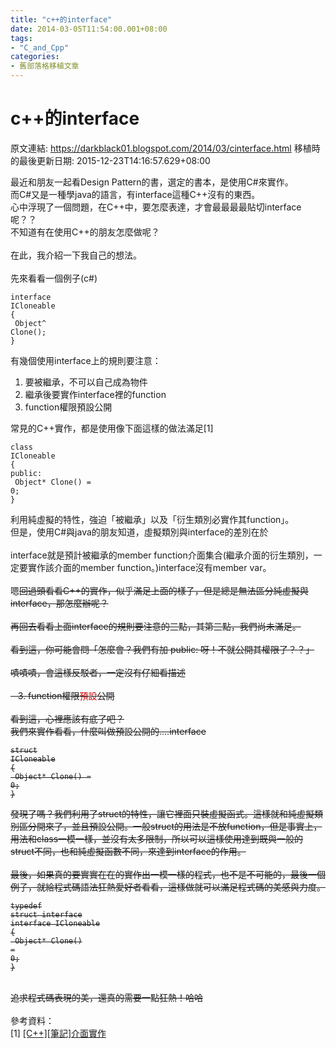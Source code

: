 ```yaml
---
title: "c++的interface"
date: 2014-03-05T11:54:00.001+08:00
tags: 
- "C_and_Cpp"
categories:
- 舊部落格移植文章
---
```


# c++的interface

原文連結: https://darkblack01.blogspot.com/2014/03/cinterface.html
移植時的最後更新日期: 2015-12-23T14:16:57.629+08:00

最近和朋友一起看Design Pattern的書，選定的書本，是使用C#來實作。<br />而C#又是一種學java的語言，有interface這種C++沒有的東西。<br />心中浮現了一個問題，在C++中，要怎麼表達，才會最最最最貼切interface呢？？<br />不知道有在使用C++的朋友怎麼做呢？<br /><br />在此，我介紹一下我自己的想法。<br /><br />先來看看一個例子(c#)<br /><pre class="prettyprint"><code>interface ICloneable<br />{<br />    Object^ Clone();<br />}</code></pre>有幾個使用interface上的規則要注意：<br /><ol><li>要被繼承，不可以自己成為物件</li><li>繼承後要實作interface裡的function</li><li>function權限預設公開</li></ol>常見的C++實作，都是使用像下面這樣的做法滿足[1]<br /><pre class="prettyprint"><code>class ICloneable<br />{<br />public:<br />    Object* Clone() = 0;<br />}</code></pre>利用純虛擬的特性，強迫「被繼承」以及「衍生類別必實作其function」。<br />但是，使用C#與java的朋友知道，虛擬類別與interface的差別在於<br /><br />interface就是預計被繼承的member&nbsp;function介面集合(繼承介面的衍生類別，一定要實作該介面的member function。)interface沒有member var。<br /><br />嗯~~回過頭看看C++的實作，似乎滿足上面的樣子，但是總是無法區分純虛擬與interface，那怎麼辦呢？<br /><br />再回去看看上面interface的規則要注意的三點，其第三點，我們尚未滿足。<br /><br />看到這，你可能會問「怎麼會？我們有加 public: 呀！不就公開其權限了？？」<br /><br />嘖嘖嘖，會這樣反駁者，一定沒有仔細看描述<br /><br />&nbsp; &nbsp;3. function權限<span style="color: #cc0000;">預設</span>公開<br /><br />看到這，心裡應該有底了吧？<br />我們來實作看看，什麼叫做預設公開的....interface<br /><pre class="prettyprint"><code>struct ICloneable<br />{<br />    Object* Clone() = 0;<br />}</code></pre>發現了嗎？我們利用了struct的特性，讓它裡面只裝虛擬函式。這樣就和純虛擬類別區分開來了，並且預設公開。一般struct的用法是不放function，但是事實上，用法和class一模一樣，並沒有太多限制，所以可以這樣使用達到既與一般的struct不同，也和純虛擬函數不同，來達到interface的作用。<br /><br />最後，如果真的要實實在在的實作出一模一樣的程式，也不是不可能的，最後一個例子，就給程式碼語法狂熱愛好者看看，這樣做就可以滿足程式碼的美感與力度。<br /><pre class="prettyprint"><code>typedef struct interface<br />interface ICloneable<br />{<br />    Object* Clone() = 0;<br />}</code></pre><br />追求程式碼表現的美，還真的需要一點狂熱！哈哈~~<br /><br />參考資料：<br />[1]  <a href="http://scriptjerks.blogspot.tw/2012/06/c.html">[C++][筆記]介面實作</a>
